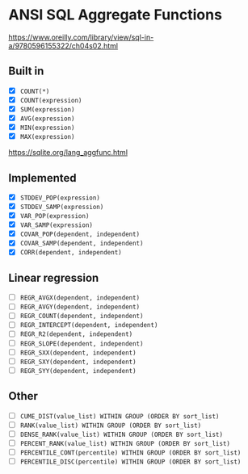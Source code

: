 # ANSI SQL Aggregate Functions

https://www.oreilly.com/library/view/sql-in-a/9780596155322/ch04s02.html

## Built in

- [x] `COUNT(*)`
- [x] `COUNT(expression)`
- [x] `SUM(expression)`
- [x] `AVG(expression)`
- [x] `MIN(expression)`
- [x] `MAX(expression)`

https://sqlite.org/lang_aggfunc.html

## Implemented

- [x] `STDDEV_POP(expression)`
- [x] `STDDEV_SAMP(expression)`
- [x] `VAR_POP(expression)`
- [x] `VAR_SAMP(expression)`
- [x] `COVAR_POP(dependent, independent)`
- [x] `COVAR_SAMP(dependent, independent)`
- [x] `CORR(dependent, independent)`

## Linear regression

- [ ] `REGR_AVGX(dependent, independent)`
- [ ] `REGR_AVGY(dependent, independent)`
- [ ] `REGR_COUNT(dependent, independent)`
- [ ] `REGR_INTERCEPT(dependent, independent)`
- [ ] `REGR_R2(dependent, independent)`
- [ ] `REGR_SLOPE(dependent, independent)`
- [ ] `REGR_SXX(dependent, independent)`
- [ ] `REGR_SXY(dependent, independent)`
- [ ] `REGR_SYY(dependent, independent)`

## Other

- [ ] `CUME_DIST(value_list) WITHIN GROUP (ORDER BY sort_list)`
- [ ] `RANK(value_list) WITHIN GROUP (ORDER BY sort_list)`
- [ ] `DENSE_RANK(value_list) WITHIN GROUP (ORDER BY sort_list)`
- [ ] `PERCENT_RANK(value_list) WITHIN GROUP (ORDER BY sort_list)`
- [ ] `PERCENTILE_CONT(percentile) WITHIN GROUP (ORDER BY sort_list)`
- [ ] `PERCENTILE_DISC(percentile) WITHIN GROUP (ORDER BY sort_list)`